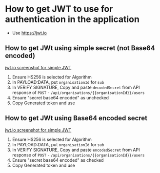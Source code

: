 # How to get JWT to use for authentication in the application
- Use https://jwt.io

## How to get JWt using simple secret (not Base64 encoded)
[jwt.io screenshot for simple JWT](src/main/resources/static/images/jwt_decoded_instructions.png)
1. Ensure HS256 is selected for Algorithm
2. In PAYLOAD:DATA, put `organisationId` for `sub`
3. In VERIFY SIGNATURE, Copy and paste `decodedSecret` from API response of `POST` - `/api/organisations/{{organisationId}}/users`
4. Ensure "secret base64 encoded" as unchecked
5. Copy Generated token and use

## How to get JWt using Base64 encoded secret
[jwt.io screenshot for simple JWT](src/main/resources/static/images/jwt_encoded_instructions.png)
1. Ensure HS256 is selected for Algorithm
2. In PAYLOAD:DATA, put `organisationId` for `sub`
3. In VERIFY SIGNATURE, Copy and paste `encodedSecret` from API response of `POST` - `/api/organisations/{{organisationId}}/users`
4. Ensure "secret base64 encoded" as checked
5. Copy Generated token and use
